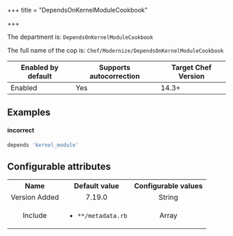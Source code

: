 +++
title = "DependsOnKernelModuleCookbook"

+++

<!-- This content is automatically generated. See https://github.com/chef/chef-web-docs/blob/main/generated/README.md -->

The department is: `DependsOnKernelModuleCookbook`

The full name of the cop is: `Chef/Modernize/DependsOnKernelModuleCookbook`

| Enabled by default | Supports autocorrection | Target Chef Version |
| --- | --- | --- |
| Enabled | Yes | 14.3+ |

## Examples


#### incorrect

```ruby
depends 'kernel_module'
```

## Configurable attributes

<table>
<tbody><tr>
<th>Name</th>
<th>Default value</th>
<th>Configurable values</th>
</tr>
<tr>
<td style="text-align:center">Version Added</td>
<td style="text-align:center">7.19.0</td>
<td style="text-align:center">String</td>
</tr>
<tr><td style="text-align:center">Include</td>
<td style="text-align:center"><ul>
<li><code>**/metadata.rb</code></li>
</ul>
</td>
<td style="text-align:center">Array</td>
</tr></tbody></table>
